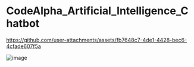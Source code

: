 # CodeAlpha_Artificial_Intelligence_Chatbot




https://github.com/user-attachments/assets/fb7648c7-4de1-4428-bec6-4cfade607f5a


![image](https://github.com/user-attachments/assets/1762992b-7d56-42a8-a854-32c77841c75e)
